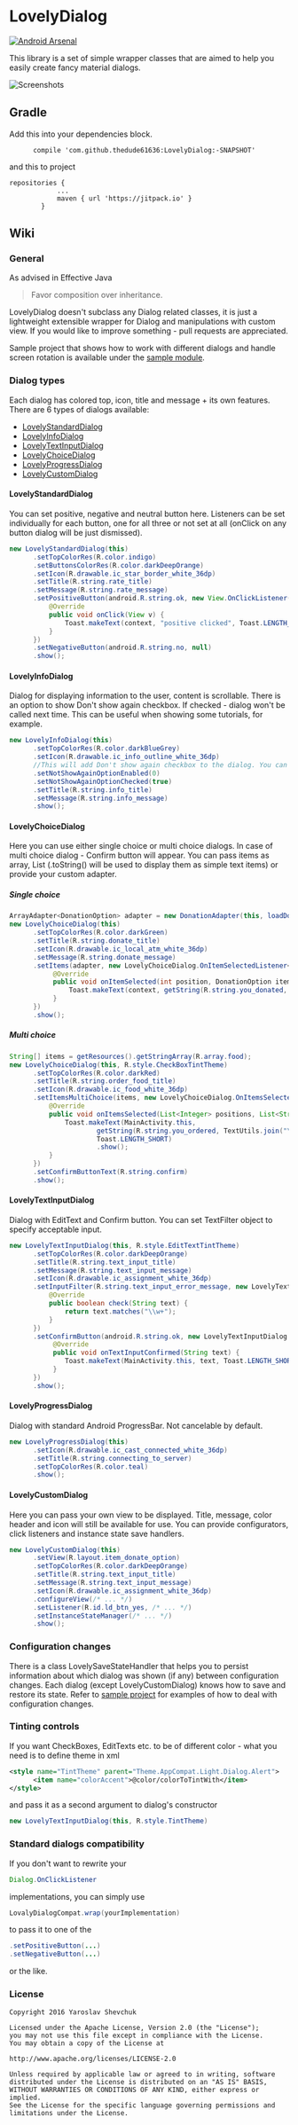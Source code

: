 # LovelyDialog
[![Android Arsenal](https://img.shields.io/badge/Android%20Arsenal-LovelyDialog-green.svg?style=true)](https://android-arsenal.com/details/1/3452)

This library is a set of simple wrapper classes that are aimed to help you easily create fancy material dialogs.

![Screenshots](https://raw.githubusercontent.com/yarolegovich/lovelydialog/master/art/lovelydialogs_framed.png)

## Gradle 
Add this into your dependencies block.
```
      compile 'com.github.thedude61636:LovelyDialog:-SNAPSHOT'
```

and this to project 
```
repositories {
			...
			maven { url 'https://jitpack.io' }
		}
```

## Wiki
### General
As advised in Effective Java
>  Favor composition over inheritance.

LovelyDialog doesn't subclass any Dialog related classes, it is just a lightweight extensible wrapper for Dialog and manipulations with custom view. If you would like to improve something - pull requests are appreciated.

Sample project that shows how to work with different dialogs and handle screen rotation is available under the [sample module](https://github.com/yarolegovich/LovelyDialog/tree/master/sample).
### Dialog types
Each dialog has colored top, icon, title and message + its own features. There are 6 types of dialogs available:
* [LovelyStandardDialog](#lovelystandarddialog)
* [LovelyInfoDialog](#lovelyinfodialog)
* [LovelyTextInputDialog](#lovelytextinputdialog)
* [LovelyChoiceDialog](#lovelychoicedialog)
* [LovelyProgressDialog](#lovelyprogressdialog)
* [LovelyCustomDialog](#lovelycustomdialog)

#### LovelyStandardDialog
You can set positive, negative and neutral button here. Listeners can be set individually for each button, one for all three or not set at all (onClick on any button dialog will be just dismissed).

```java
new LovelyStandardDialog(this)
      .setTopColorRes(R.color.indigo)
      .setButtonsColorRes(R.color.darkDeepOrange)
      .setIcon(R.drawable.ic_star_border_white_36dp)
      .setTitle(R.string.rate_title) 
      .setMessage(R.string.rate_message)
      .setPositiveButton(android.R.string.ok, new View.OnClickListener() {
          @Override
          public void onClick(View v) {
              Toast.makeText(context, "positive clicked", Toast.LENGTH_SHORT).show();
          }
      }) 
      .setNegativeButton(android.R.string.no, null)
      .show();

```
#### LovelyInfoDialog
Dialog for displaying information to the user, content is scrollable. There is an option to show Don't show again checkbox. If checked - dialog won't be called next time. This can be useful when showing some tutorials, for example. 
```java
new LovelyInfoDialog(this)
      .setTopColorRes(R.color.darkBlueGrey)
      .setIcon(R.drawable.ic_info_outline_white_36dp)
      //This will add Don't show again checkbox to the dialog. You can pass any ID as argument
      .setNotShowAgainOptionEnabled(0)
      .setNotShowAgainOptionChecked(true)
      .setTitle(R.string.info_title)
      .setMessage(R.string.info_message)
      .show();
```
#### LovelyChoiceDialog
Here you can use either single choice or multi choice dialogs. In case of multi choice dialog - Confirm button will appear. You can pass items as array, List (.toString() will be used to display them as simple text items) or provide your custom adapter.

##### Single choice
```java
ArrayAdapter<DonationOption> adapter = new DonationAdapter(this, loadDonationOptions());
new LovelyChoiceDialog(this)
      .setTopColorRes(R.color.darkGreen)
      .setTitle(R.string.donate_title)
      .setIcon(R.drawable.ic_local_atm_white_36dp)
      .setMessage(R.string.donate_message)
      .setItems(adapter, new LovelyChoiceDialog.OnItemSelectedListener<DonationOption>() {
           @Override
           public void onItemSelected(int position, DonationOption item) {
               Toast.makeText(context, getString(R.string.you_donated, item.amount),Toast.LENGTH_SHORT).show();
           }
      })
      .show();
```
##### Multi choice
```java
String[] items = getResources().getStringArray(R.array.food);
new LovelyChoiceDialog(this, R.style.CheckBoxTintTheme)
      .setTopColorRes(R.color.darkRed)
      .setTitle(R.string.order_food_title)
      .setIcon(R.drawable.ic_food_white_36dp)
      .setItemsMultiChoice(items, new LovelyChoiceDialog.OnItemsSelectedListener<String>() {
          @Override
          public void onItemsSelected(List<Integer> positions, List<String> items) {
              Toast.makeText(MainActivity.this,
                      getString(R.string.you_ordered, TextUtils.join("\n", items)),
                      Toast.LENGTH_SHORT)
                      .show();
          }
      })
      .setConfirmButtonText(R.string.confirm)
      .show();
```
#### LovelyTextInputDialog
Dialog with EditText and Confirm button. You can set TextFilter object to specify acceptable input. 
```java
new LovelyTextInputDialog(this, R.style.EditTextTintTheme)
      .setTopColorRes(R.color.darkDeepOrange)
      .setTitle(R.string.text_input_title)
      .setMessage(R.string.text_input_message)
      .setIcon(R.drawable.ic_assignment_white_36dp) 
      .setInputFilter(R.string.text_input_error_message, new LovelyTextInputDialog.TextFilter() {
          @Override
          public boolean check(String text) {
              return text.matches("\\w+");
          }
      })
      .setConfirmButton(android.R.string.ok, new LovelyTextInputDialog.OnTextInputConfirmListener() {
           @Override
           public void onTextInputConfirmed(String text) {
              Toast.makeText(MainActivity.this, text, Toast.LENGTH_SHORT).show();
           }
      }) 
      .show();
```
#### LovelyProgressDialog
Dialog with standard Android ProgressBar. Not cancelable by default.
```java
new LovelyProgressDialog(this)
      .setIcon(R.drawable.ic_cast_connected_white_36dp)
      .setTitle(R.string.connecting_to_server)
      .setTopColorRes(R.color.teal)
      .show();
```
#### LovelyCustomDialog
Here you can pass your own view to be displayed. Title, message, color header and icon will still be available for use. You can provide configurators, click listeners and instance state save handlers.
```java
new LovelyCustomDialog(this)
      .setView(R.layout.item_donate_option)
      .setTopColorRes(R.color.darkDeepOrange)
      .setTitle(R.string.text_input_title)
      .setMessage(R.string.text_input_message)
      .setIcon(R.drawable.ic_assignment_white_36dp)
      .configureView(/* ... */)
      .setListener(R.id.ld_btn_yes, /* ... */)
      .setInstanceStateManager(/* ... */)
      .show();
```
### Configuration changes
There is a class LovelySaveStateHandler that helps you to persist information about which dialog was shown (if any) between configuration changes. 
Each dialog (except LovelyCustomDialog) knows how to save and restore its state. 
Refer to [sample project](https://github.com/yarolegovich/LovelyDialog/blob/master/sample/src/main/java/com/yarolegovich/sample/MainActivity.java) for examples of how to deal with configuration changes.
### Tinting controls
If you want CheckBoxes, EditTexts etc. to be of different color - what you need is to define theme in xml
```xml
<style name="TintTheme" parent="Theme.AppCompat.Light.Dialog.Alert">
      <item name="colorAccent">@color/colorToTintWith</item>
</style>
```
and pass it as a second argument to dialog's constructor
```java
new LovelyTextInputDialog(this, R.style.TintTheme)
```
### Standard dialogs compatibility
If you don't want to rewrite your
```java
Dialog.OnClickListener
```
implementations, you can simply use
```java
LovalyDialogCompat.wrap(yourImplementation)
```
to pass it to one of the
```java
.setPositiveButton(...)
.setNegativeButton(...)
```
or the like.
### License
```
Copyright 2016 Yaroslav Shevchuk

Licensed under the Apache License, Version 2.0 (the "License");
you may not use this file except in compliance with the License.
You may obtain a copy of the License at

http://www.apache.org/licenses/LICENSE-2.0

Unless required by applicable law or agreed to in writing, software
distributed under the License is distributed on an "AS IS" BASIS,
WITHOUT WARRANTIES OR CONDITIONS OF ANY KIND, either express or implied.
See the License for the specific language governing permissions and
limitations under the License.
```

